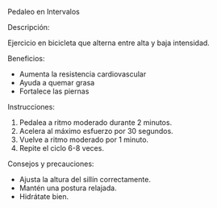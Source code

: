 Pedaleo en Intervalos


Descripción:

Ejercicio en bicicleta que alterna entre alta y baja intensidad.


Beneficios:

- Aumenta la resistencia cardiovascular
- Ayuda a quemar grasa
- Fortalece las piernas


Instrucciones:

1. Pedalea a ritmo moderado durante 2 minutos.
2. Acelera al máximo esfuerzo por 30 segundos.
3. Vuelve a ritmo moderado por 1 minuto.
4. Repite el ciclo 6-8 veces.


Consejos y precauciones:

- Ajusta la altura del sillín correctamente.
- Mantén una postura relajada.
- Hidrátate bien.
